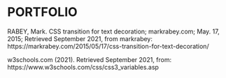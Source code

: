 # PORTFOLIO 
<p>RABEY, Mark. CSS transition for text decoration; markrabey.com; May. 17, 2015; Retrieved September 2021, from markrabey: https://markrabey.com/2015/05/17/css-transition-for-text-decoration/</p>
<p>w3schools.com (2021). Retrieved September 2021, from: https://www.w3schools.com/css/css3_variables.asp</p>
